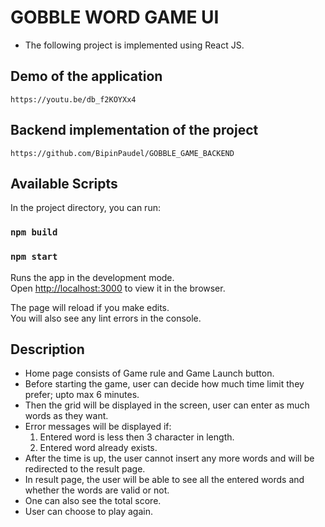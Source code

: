 # GOBBLE WORD GAME UI

- The following project is implemented using React JS.

## Demo of the application
```https://youtu.be/db_f2KOYXx4```

## Backend implementation of the project
```https://github.com/BipinPaudel/GOBBLE_GAME_BACKEND```

## Available Scripts

In the project directory, you can run:

### `npm build`
### `npm start`

Runs the app in the development mode.<br />
Open [http://localhost:3000](http://localhost:3000) to view it in the browser.

The page will reload if you make edits.<br />
You will also see any lint errors in the console.

## Description

- Home page consists of Game rule and Game Launch button.
- Before starting the game, user can decide how much time limit they prefer; upto max 6 minutes.
- Then the grid will be displayed in the screen, user can enter as much words as they want.
- Error messages will be displayed if:
    1. Entered word is less then 3 character in length.
    2. Entered word already exists.
 - After the time is up, the user cannot insert any more words and will be redirected to the
 result page.
 - In result page, the user will be able to see all the entered words and whether the words are
 valid or not.
 - One can also see the total score.
 - User can choose to play again.
 
 

 
 